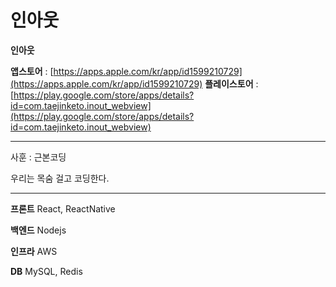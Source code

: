 # 인아웃

**인아웃**

**앱스토어** : [https://apps.apple.com/kr/app/id1599210729](https://apps.apple.com/kr/app/id1599210729)
**플레이스토어** : [https://play.google.com/store/apps/details?id=com.taejinketo.inout_webview](https://play.google.com/store/apps/details?id=com.taejinketo.inout_webview)

---

사훈 : 근본코딩

우리는 목숨 걸고 코딩한다.

---

**프론트** React, ReactNative

**백엔드** Nodejs

**인프라** AWS

**DB** MySQL, Redis
